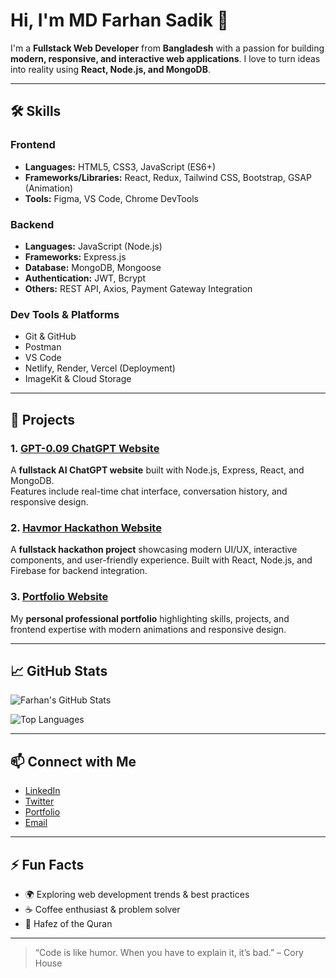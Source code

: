 # Hi, I'm MD Farhan Sadik 👋

I'm a **Fullstack Web Developer** from **Bangladesh** with a passion for building **modern, responsive, and interactive web applications**. I love to turn ideas into reality using **React, Node.js, and MongoDB**.

---

## 🛠️ Skills

### Frontend
- **Languages:** HTML5, CSS3, JavaScript (ES6+)
- **Frameworks/Libraries:** React, Redux, Tailwind CSS, Bootstrap, GSAP (Animation)
- **Tools:** Figma, VS Code, Chrome DevTools

### Backend
- **Languages:** JavaScript (Node.js)
- **Frameworks:** Express.js
- **Database:** MongoDB, Mongoose
- **Authentication:** JWT, Bcrypt
- **Others:** REST API, Axios, Payment Gateway Integration

### Dev Tools & Platforms
- Git & GitHub
- Postman
- VS Code
- Netlify, Render, Vercel (Deployment)
- ImageKit & Cloud Storage

---

## 📂 Projects

### 1. [GPT-0.09 ChatGPT Website](https://gpt-0-09.onrender.com/)
A **fullstack AI ChatGPT website** built with Node.js, Express, React, and MongoDB.  
Features include real-time chat interface, conversation history, and responsive design.

### 2. [Havmor Hackathon Website](https://havmor.vercel.app/)
A **fullstack hackathon project** showcasing modern UI/UX, interactive components, and user-friendly experience. Built with React, Node.js, and Firebase for backend integration.

### 3. [Portfolio Website](https://codexfoli0.vercel.app/)
My **personal professional portfolio** highlighting skills, projects, and frontend expertise with modern animations and responsive design.

---

## 📈 GitHub Stats

![Farhan's GitHub Stats](https://github-readme-stats.vercel.app/api?username=gofarhandev&show_icons=true&theme=radical)

![Top Languages](https://github-readme-stats.vercel.app/api/top-langs/?username=gofarhandev&layout=compact&theme=radical)

---

## 📫 Connect with Me

- [LinkedIn](https://linkedin.com/in/gofarhandev)  
- [Twitter](https://twitter.com/gofarhandev)  
- [Portfolio](https://codexfoli0.vercel.app/)  
- [Email](mailto:farhansadik0760@gmail.com)  

---

## ⚡ Fun Facts
- 🌍 Exploring web development trends & best practices  
- ☕ Coffee enthusiast & problem solver  
- 🕌 Hafez of the Quran  

---

> “Code is like humor. When you have to explain it, it’s bad.” – Cory House

